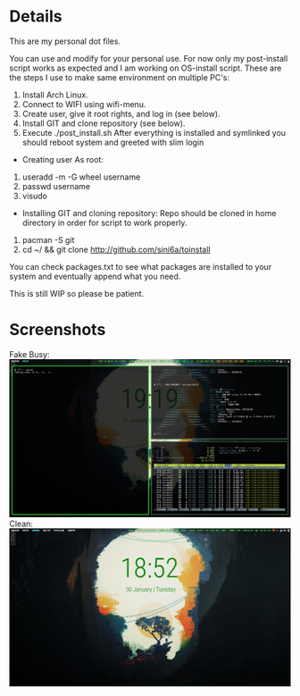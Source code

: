 # Details
This are my personal dot files. 

You can use and modify for your personal use.
For now only my post-install script works as expected and I am working on OS-install script.
These are the steps I use to make same environment on multiple PC's:
1. Install Arch Linux.
2. Connect to WIFI using wifi-menu.
3. Create user, give it root rights, and log in (see below).
3. Install GIT and clone repository (see below).
4. Execute ./post_install.sh
After everything is installed and symlinked you should reboot system and greeted with slim login

- Creating user
As root:
1. useradd -m -G wheel username
2. passwd username
3. visudo

- Installing GIT and cloning repository:
Repo should be cloned in home directory in order for script to work properly.
1. pacman -S git
2. cd ~/ && git clone http://github.com/sini6a/toinstall

You can check packages.txt to see what packages are installed to your system and eventually append what you need.

This is still WIP so please be patient. 

# Screenshots
Fake Busy:
![Alt text](/screenshots/scrot1.png?raw=true "Screenshot Fake Busy")
Clean:
![Alt text](/screenshots/scrot2.png?raw=true "Screenshot Clean")
